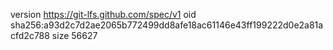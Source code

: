 version https://git-lfs.github.com/spec/v1
oid sha256:a93d2c7d2ae2065b772499dd8afe18ac61146e43ff199222d0e2a81acfd2c788
size 56627
